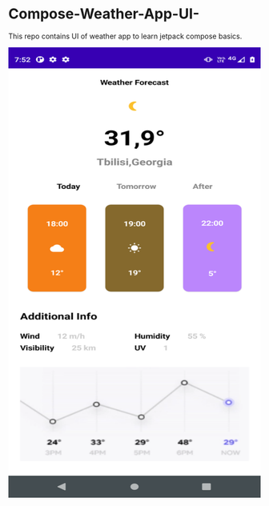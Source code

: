 # Compose-Weather-App-UI-
This repo contains UI of weather app to learn jetpack compose basics.




<img src="https://github.com/devggaurav/Compose-Weather-App-UI-/blob/main/device-2021-09-28-195318.png" width="800" height="900">
